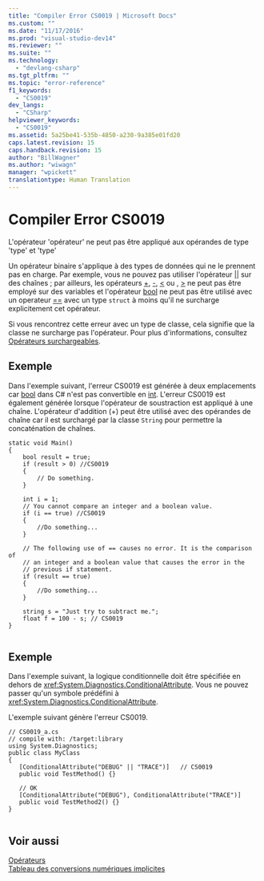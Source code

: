 ```yaml
---
title: "Compiler Error CS0019 | Microsoft Docs"
ms.custom: ""
ms.date: "11/17/2016"
ms.prod: "visual-studio-dev14"
ms.reviewer: ""
ms.suite: ""
ms.technology: 
  - "devlang-csharp"
ms.tgt_pltfrm: ""
ms.topic: "error-reference"
f1_keywords: 
  - "CS0019"
dev_langs: 
  - "CSharp"
helpviewer_keywords: 
  - "CS0019"
ms.assetid: 5a25be41-535b-4850-a230-9a385e01fd20
caps.latest.revision: 15
caps.handback.revision: 15
author: "BillWagner"
ms.author: "wiwagn"
manager: "wpickett"
translationtype: Human Translation
---
```

# Compiler Error CS0019
L'opérateur 'opérateur' ne peut pas être appliqué aux opérandes de type 'type' et 'type'  
  
 Un opérateur binaire s'applique à des types de données qui ne le prennent pas en charge.  Par exemple, vous ne pouvez pas utiliser l'opérateur [&#124;&#124;](../../../csharp/language-reference/operators/conditional-or-operator.md) sur des chaînes ; par ailleurs, les opérateurs [\+](../../../csharp/language-reference/operators/addition-operator.md), [\-](../../../csharp/language-reference/operators/subtraction-operator.md), [\<](../../../csharp/language-reference/operators/less-than-operator.md) ou , [\>](../../../csharp/language-reference/operators/greater-than-operator.md) ne peut pas être employé sur des variables et l'opérateur [bool](../../../csharp/language-reference/keywords/bool.md) ne peut pas être utilisé avec un operateur [\=\=](../../../csharp/language-reference/operators/equality-comparison-operator.md) avec un type `struct` à moins qu'il ne surcharge explicitement cet opérateur.  
  
 Si vous rencontrez cette erreur avec un type de classe, cela signifie que la classe ne surcharge pas l'opérateur.  Pour plus d'informations, consultez [Opérateurs surchargeables](../../../csharp/programming-guide/statements-expressions-operators/overloadable-operators.md).  
  
## Exemple  
 Dans l'exemple suivant, l'erreur CS0019 est générée à deux emplacements car [bool](../../../csharp/language-reference/keywords/bool.md) dans C\# n'est pas convertible en [int](../../../csharp/language-reference/keywords/int.md).  L'erreur CS0019 est également générée lorsque l'opérateur de soustraction est appliqué à une chaîne.  L'opérateur d'addition \(\+\) peut être utilisé avec des opérandes de chaîne car il est surchargé par la classe `String` pour permettre la concaténation de chaînes.  
  
```  
static void Main()  
{  
    bool result = true;  
    if (result > 0) //CS0019  
    {  
        // Do something.  
    }  
  
    int i = 1;  
    // You cannot compare an integer and a boolean value.  
    if (i == true) //CS0019  
    {  
        //Do something...  
    }  
  
    // The following use of == causes no error. It is the comparison of  
    // an integer and a boolean value that causes the error in the   
    // previous if statement.  
    if (result == true)  
    {  
        //Do something...  
    }  
  
    string s = "Just try to subtract me.";  
    float f = 100 - s; // CS0019  
}  
  
```  
  
## Exemple  
 Dans l'exemple suivant, la logique conditionnelle doit être spécifiée en dehors de <xref:System.Diagnostics.ConditionalAttribute>.  Vous ne pouvez passer qu'un symbole prédéfini à <xref:System.Diagnostics.ConditionalAttribute>.  
  
 L'exemple suivant génère l'erreur CS0019.  
  
```  
// CS0019_a.cs  
// compile with: /target:library  
using System.Diagnostics;  
public class MyClass  
{  
   [ConditionalAttribute("DEBUG" || "TRACE")]   // CS0019  
   public void TestMethod() {}  
  
   // OK  
   [ConditionalAttribute("DEBUG"), ConditionalAttribute("TRACE")]  
   public void TestMethod2() {}  
}  
  
```  
  
## Voir aussi  
 [Opérateurs](../../../csharp/programming-guide/statements-expressions-operators/operators.md)   
 [Tableau des conversions numériques implicites](../../../csharp/language-reference/keywords/implicit-numeric-conversions-table.md)